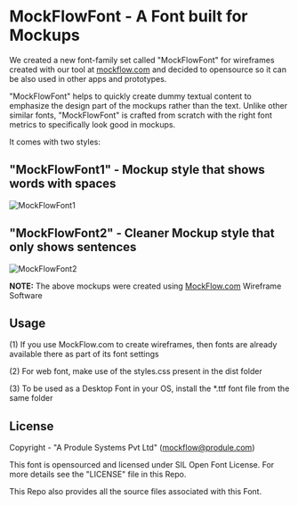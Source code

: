 # MockFlowFont - A Font built for Mockups

We created a new font-family set called "MockFlowFont" for wireframes created with our tool at [mockflow.com](https://mockflow.com) and decided to opensource so it can be also used in other apps and prototypes.

"MockFlowFont" helps to quickly create dummy textual content to emphasize the design part of the mockups rather than the text. Unlike other similar fonts, "MockFlowFont" is crafted from scratch with the right font metrics to specifically look good in mockups. 

It comes with two styles:

## "MockFlowFont1" - Mockup style that shows words with spaces

![MockFlowFont1](https://raw.githubusercontent.com/produle/MockFlowFont/master/Preview/MockFlowFont1.png)

## "MockFlowFont2" - Cleaner Mockup style that only shows sentences 

![MockFlowFont2](https://raw.githubusercontent.com/produle/MockFlowFont/master/Preview/MockFlowFont2.png)


**NOTE:** The above mockups were created using [MockFlow.com](https://mockflow.com) Wireframe Software

## Usage

(1) If you use MockFlow.com to create wireframes, then fonts are already available there as part of its font settings

(2) For web font, make use of the styles.css present in the dist folder

(3) To be used as a Desktop Font in your OS, install the \*.ttf font file from the same folder
 
 
## License
Copyright - "A Produle Systems Pvt Ltd" (mockflow@produle.com)

This font is opensourced and licensed under SIL Open Font License. For more details see the "LICENSE" file in this Repo.

This Repo also provides all the source files associated with this Font.






